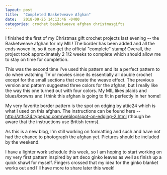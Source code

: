 ```yaml
---
layout: post
title:  "Completed Basketweave Afghan"
date:   2018-09-25 14:13:46 -0400
categories: crochet basketweave afghan christmasgifts
---
```


I finished the first of my Christmas gift crochet projects last evening -- the Basketweave afghan for my
MIL! The border has been added and all the ends woven in, so it can get the official "complete" stamp! Overall, the project took approximately 2 1/2 weeks to complete which should allow me to stay on time for completion.

This was the second time I've used this pattern and its a perfect pattern to do when watching TV or movies since its essentially all double crochet except for the small sections that create the weave effect. The previous version and pattern suggested three colors for the afghan, but I really like the way this one turned out with four colors. My MIL likes plaids and blues/browns and I think this afghan is going to fit in perfectly in her home!

My very favorite border pattern is the spot on edging by attic24 which is what I used on this afghan. The instructions can be found here -- http://attic24.typepad.com/weblog/spot-on-edging-2.html (though be aware that the instructions use British terms).

As this is a new blog, I'm still working on formatting and such and have not had the chance to photograph the afghan yet. Pictures should be included by the weekend.

I have a lighter work schedule this week, so I am hoping to start working on my very first pattern inspired by art deco ginko leaves as well as finish up a quick shawl for myself. Fingers crossed that my idea for the ginko blanket works out and I'll have more to share later this week!
